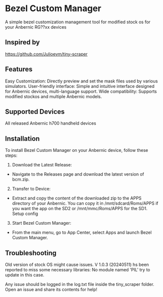 # Bezel Custom Manager
A simple bezel customization management tool for modified stock os for your Anbernic RG??xx devices

## Inspired by
https://github.com/Julioevm/tiny-scraper

## Features
Easy Customization: Directly preview and set the mask files used by various simulators.
User-friendly interface: Simple and intuitive interface designed for Anbernic devices, multi-language support.
Wide compatibility: Supports modified stockos and multiple Anbernic models.

## Supported Devices
All released Anbernic h700 handheld devices

## Installation
To install Bezel Custom Manager on your Anbernic device, follow these steps:

1. Download the Latest Release:

  - Navigate to the Releases page and download the latest version of bcm.zip.

2. Transfer to Device:

  - Extract and copy the content of the downloaded zip to the APPS directory of your Anbernic. You can copy it in /mnt/sdcard/Roms/APPS if you want the app on the SD2 or /mnt/mmc/Roms/APPS for the SD1.
Setup config

3. Start Bezel Custom Manager:
  - From the main menu, go to App Center, select Apps and launch Bezel Custom Manager.

## Troubleshooting
Old version of stock OS might cause issues. V 1.0.3 (20240511) hs been reported to miss some necessary libraries: No module named 'PIL' try to update in this case.

Any issue should be logged in the log.txt file inside the tiny_scraper folder. Open an issue and share its contents for help!
